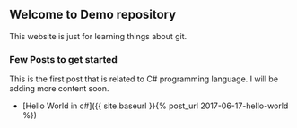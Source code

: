 ## Welcome to Demo repository

This website is just for learning things about git.

### Few Posts to get started
  
  This is the first post that is related to C# programming language. I will be adding more content soon.
  
  - [Hello World in c#]({{ site.baseurl }}{% post_url 2017-06-17-hello-world %})
